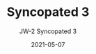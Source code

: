---
image_primary: "img/JW_Syncopated3_Art.jpg"
image_secondary: "img/JW_Syncopated3_Interior.jpg"
subtitle: "JW-2 Syncopated 3"
tags: 
  - "Wall Coverings"
title: "Syncopated 3"
href: "https://www.areaenvironments.com/order/jw-2-syncopated-3"
designer: "Jennifer Wagner"
category: "Wall Coverings"
manufacturer: "Area Environments"
slug: "/manufacturers/area-environments/wall-coverings/jennifer-wagner-syncopated-3"
date: "2021-05-07"
---